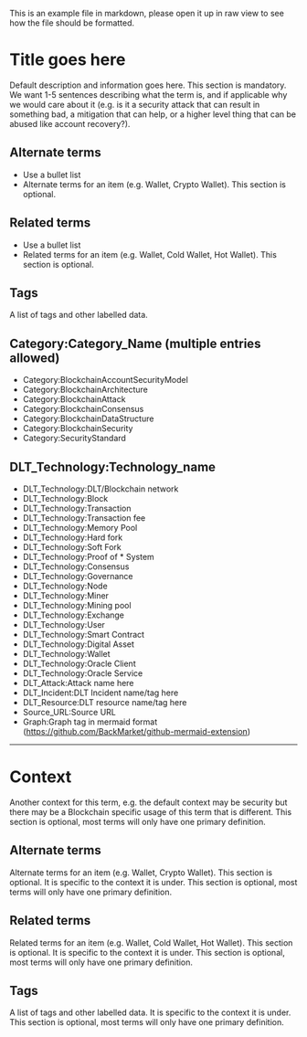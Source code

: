 This is an example file in markdown, please open it up in raw view to see how the file should be formatted. 

# Title goes here

Default description and information goes here. This section is mandatory. We want 1-5 sentences describing what the term is, and if applicable why we would care about it (e.g. is it a security attack that can result in something bad, a mitigation that can help, or a higher level thing that can be abused like account recovery?).

## Alternate terms

* Use a bullet list
* Alternate terms for an item (e.g. Wallet, Crypto Wallet). This section is optional.

## Related terms

* Use a bullet list
* Related terms for an item (e.g. Wallet, Cold Wallet, Hot Wallet). This section is optional.

## Tags

A list of tags and other labelled data.

## Category:Category_Name (multiple entries allowed)

* Category:BlockchainAccountSecurityModel
* Category:BlockchainArchitecture
* Category:BlockchainAttack
* Category:BlockchainConsensus
* Category:BlockchainDataStructure
* Category:BlockchainSecurity
* Category:SecurityStandard

## DLT_Technology:Technology_name

* DLT_Technology:DLT/Blockchain network
* DLT_Technology:Block
* DLT_Technology:Transaction
* DLT_Technology:Transaction fee
* DLT_Technology:Memory Pool
* DLT_Technology:Hard fork
* DLT_Technology:Soft Fork
* DLT_Technology:Proof of * System
* DLT_Technology:Consensus
* DLT_Technology:Governance
* DLT_Technology:Node
* DLT_Technology:Miner
* DLT_Technology:Mining pool
* DLT_Technology:Exchange
* DLT_Technology:User
* DLT_Technology:Smart Contract
* DLT_Technology:Digital Asset
* DLT_Technology:Wallet
* DLT_Technology:Oracle Client
* DLT_Technology:Oracle Service
* DLT_Attack:Attack name here
* DLT_Incident:DLT Incident name/tag here
* DLT_Resource:DLT resource name/tag here
* Source_URL:Source URL
* Graph:Graph tag in mermaid format (https://github.com/BackMarket/github-mermaid-extension)

---

# Context

Another context for this term, e.g. the default context may be security but there may be a Blockchain specific usage of this term that is different. This section is optional, most terms will only have one primary definition.

## Alternate terms

Alternate terms for an item (e.g. Wallet, Crypto Wallet). This section is optional. It is specific to the context it is under. This section is optional, most terms will only have one primary definition.

## Related terms

Related terms for an item (e.g. Wallet, Cold Wallet, Hot Wallet). This section is optional. It is specific to the context it is under. This section is optional, most terms will only have one primary definition.

## Tags

A list of tags and other labelled data. It is specific to the context it is under. This section is optional, most terms will only have one primary definition.
